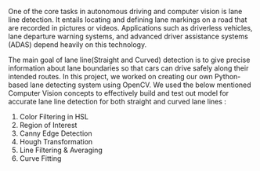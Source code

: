 One of the core tasks in autonomous driving and computer vision is lane line detection. It entails locating and defining lane markings on a road that are recorded in pictures or videos. Applications such as driverless vehicles, lane departure warning systems, and advanced driver assistance systems (ADAS) depend heavily on this technology.

The main goal of lane line(Straight and Curved) detection is to give precise information about lane boundaries so that cars can drive safely along their intended routes. In this project, we worked on creating our own Python-based lane detecting system using OpenCV. We used the below mentioned Computer Vision concepts to effectively build and test out model for accurate lane line detection for both straight and curved lane lines :
1. Color Filtering in HSL
2. Region of Interest
3. Canny Edge Detection
4. Hough Transformation
5. Line Filtering & Averaging
6. Curve Fitting
